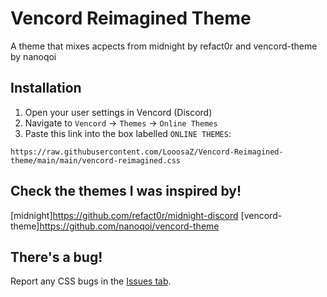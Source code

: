 # Vencord Reimagined Theme
A theme that mixes acpects from midnight by refact0r and vencord-theme by nanoqoi

## Installation
1. Open your user settings in Vencord (Discord)
2. Navigate to `Vencord` -> `Themes` -> `Online Themes`
3. Paste this link into the box labelled `ONLINE THEMES`:
```
https://raw.githubusercontent.com/LooosaZ/Vencord-Reimagined-theme/main/main/vencord-reimagined.css
```

## Check the themes I was inspired by!
[midnight]https://github.com/refact0r/midnight-discord
[vencord-theme]https://github.com/nanoqoi/vencord-theme

## There's a bug!
Report any CSS bugs in the [Issues tab](https://github.com/LooosaZ/Vencord-Reimagined-theme/issues).